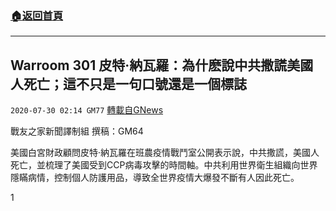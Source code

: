 ###  [:house:返回首頁](https://github.com/ourhimalayas/txt)
---

## Warroom 301 皮特·納瓦羅：為什麽說中共撒謊美國人死亡；這不只是一句口號還是一個標誌
`2020-07-30 02:14 GM77` [轉載自GNews](https://gnews.org/zh-hant/279909/)

戰友之家新聞譯制組
撰稿：GM64



美國白宮財政顧問皮特·納瓦羅在班農疫情戰鬥室公開表示說，中共撒謊，美國人死亡，並梳理了美國受到CCP病毒攻擊的時間軸。中共利用世界衛生組織向世界隱瞞病情，控制個人防護用品，導致全世界疫情大爆發不斷有人因此死亡。

1
